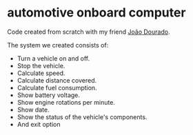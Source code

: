 # automotive onboard computer


Code created from scratch with my friend [João Dourado](https://github.com/JVDourado).

The system we created consists of:

 - Turn a vehicle on and off.
 - Stop the vehicle.
 - Calculate speed.
 - Calculate distance covered.
 - Calculate fuel consumption.
 - Show battery voltage.
 - Show engine rotations per minute.
 - Show date.
 - Show the status of the vehicle's components.
 - And exit option
